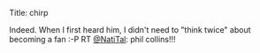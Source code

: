 Title: chirp

Indeed. When I first heard him, I didn't need to "think twice" about becoming a fan :-P RT <a href="http://twitter.com/NatiTal">@NatiTal</a>: phil collins!!!
